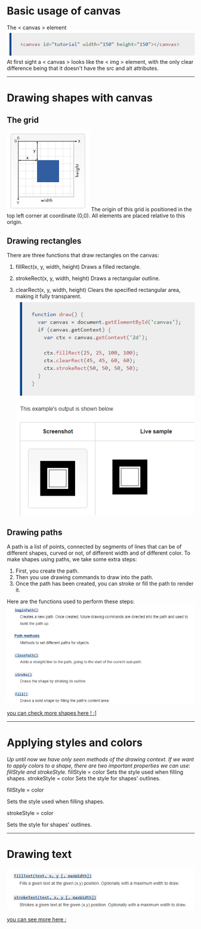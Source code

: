 # Basic usage of canvas
The < canvas > element
![](read12p1.png)
At first sight a < canvas > looks like the < img > element, with the only clear difference being that it doesn't have the src and alt attributes.


---------------------------------------------

# Drawing shapes with canvas
## The grid
![](read12p2.png)
 The origin of this grid is positioned in the top left corner at coordinate (0,0). All elements are placed relative to this origin.

 ## Drawing rectangles
 There are three functions that draw rectangles on the canvas:
 1. fillRect(x, y, width, height)
 Draws a filled rectangle.

 2. strokeRect(x, y, width, height)
 Draws a rectangular outline.
 3. clearRect(x, y, width, height)
Clears the specified rectangular area, making it fully transparent.
![](read12p3.png)

## Drawing paths
A path is a list of points, connected by segments of lines that can be of different shapes, curved or not, of different width and of different color. 
To make shapes using paths, we take some extra steps:
1. First, you create the path.
2. Then you use drawing commands to draw into the path.
3. Once the path has been created, you can stroke or fill the path to render it.



Here are the functions used to perform these steps:
![](read12p4.png)

[you can check more shapes here ! :\]](https://developer.mozilla.org/en-US/docs/Web/API/Canvas_API/Tutorial/Drawing_shapes)

---------------------------------------------

# Applying styles and colors
*Up until now we have only seen methods of the drawing context. If we want to apply colors to a shape, there are two important properties we can use: fillStyle and strokeStyle.*
fillStyle = color
Sets the style used when filling shapes.
strokeStyle = color
Sets the style for shapes' outlines.

fillStyle = color

Sets the style used when filling shapes.

strokeStyle = color

Sets the style for shapes' outlines.



---------------------------------------------

# Drawing text
![](read12p5.png)

[you can see more here :](https://developer.mozilla.org/en-US/docs/Web/API/Canvas_API/Tutorial/Drawing_text)